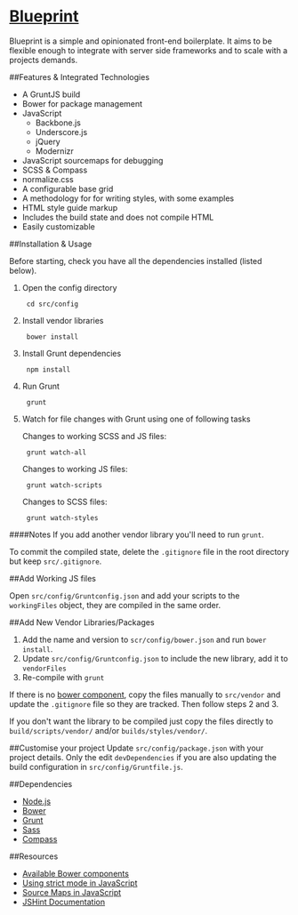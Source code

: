 # [Blueprint](https://github.com/isaacwebfix/blueprint/)

Blueprint is a simple and opinionated front-end boilerplate. It aims to be flexible enough to integrate with server side frameworks and to scale with a projects demands.

##Features & Integrated Technologies

-   A GruntJS build
-   Bower for package management
-   JavaScript
	-   Backbone.js
	-   Underscore.js
	-   jQuery
	-   Modernizr
-   JavaScript sourcemaps for debugging
-   SCSS & Compass
-   normalize.css
-   A configurable base grid
-   A methodology for for writing styles, with some examples
-   HTML style guide markup
-   Includes the build state and does not compile HTML
-   Easily customizable

##Installation & Usage

Before starting, check you have all the dependencies installed (listed below).

1. Open the config directory

		cd src/config

2. Install vendor libraries

		bower install

3. Install Grunt dependencies

		npm install

4. Run Grunt

		grunt

5. Watch for file changes with Grunt using one of following tasks

	Changes to working SCSS and JS files:

		grunt watch-all

	Changes to working JS files:

		grunt watch-scripts

	Changes to SCSS files:

		grunt watch-styles


####Notes
If you add another vendor library you'll need to run `grunt`.

To commit the compiled state, delete the `.gitignore` file in the root directory but keep `src/.gitignore`.


##Add Working JS files

Open `src/config/Gruntconfig.json` and add your scripts to the `workingFiles` object, they are compiled in the same order.

##Add New Vendor Libraries/Packages

1. Add the name and version to `scr/config/bower.json` and run `bower install`.
2. Update `src/config/Gruntconfig.json` to include the new library, add it to `vendorFiles`
3. Re-compile with `grunt`

If there is no [bower component](http://sindresorhus.com/bower-components/), copy the files manually to `src/vendor` and update the `.gitignore` file so they are tracked. Then follow steps 2 and 3.

If you don't want the library to be compiled just copy the files directly to `build/scripts/vendor/` and/or `builds/styles/vendor/`.

##Customise your project
Update `src/config/package.json` with your project details. Only the edit `devDependencies` if you are also updating the build configuration in `src/config/Gruntfile.js`.


##Dependencies

* [Node.js](http://nodejs.org/)
* [Bower](http://bower.io/)
* [Grunt](http://gruntjs.com/)
* [Sass](http://sass-lang.com/)
* [Compass](http://compass-style.org/)


##Resources
* [Available Bower components](http://sindresorhus.com/bower-components/)
* [Using strict mode in JavaScript](https://developer.mozilla.org/en-US/docs/Web/JavaScript/Reference/Functions_and_function_scope/Strict_mode)
* [Source Maps in JavaScript](http://www.html5rocks.com/en/tutorials/developertools/sourcemaps/)
* [JSHint Documentation](http://jshint.com/docs/)
